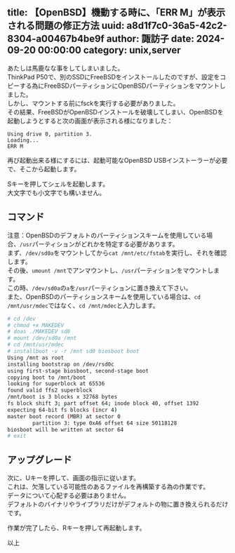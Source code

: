 title: 【OpenBSD】機動する時に、「ERR M」が表示される問題の修正方法
uuid: a8d1f7c0-36a5-42c2-8304-a00467b4be9f
author: 諏訪子
date: 2024-09-20 00:00:00
category: unix,server
----
あたしは馬鹿なな事をしてしまいました。\
ThinkPad P50で、別のSSDにFreeBSDをインストールしたのですが、設定をコピーする為にFreeBSDパーティションにOpenBSDパーティションをマウントしました。\
しかし、マウントする前にfsckを実行する必要がありました。\
その結果、FreeBSDがOpenBSDインストールを破壊してしまい、OpenBSDを起動しようとすると次の画面が表示される様になりました：

```
Using drive 0, partition 3.
Loading...
ERR M
```

再び起動出来る様にするには、起動可能なOpenBSD USBインストーラーが必要で、そこから起動します。

Sキーを押してシェルを起動します。\
大文字でも小文字でも構いません。

## コマンド

注意：OpenBSDのデフォルトのパーティションスキームを使用している場合、`/usr`パーティションがどれかを特定する必要があります。\
まず、`/dev/sd0a`をマウントしてから`cat /mnt/etc/fstab`を実行し、それを確認します。\
その後、`umount /mnt`でアンマウントし、`/usr`パーティションをマウントします。\
この時、`/dev/sd0a`の`a`を`/usr`パーティションに置き換えて下さい。\
また、OpenBSDのパーティションスキームを使用している場合は、`cd /mnt/usr/mdec`ではなく、`cd /mnt/mdec`と入力します。

```sh
# cd /dev
# chmod +x MAKEDEV
# doas ./MAKEDEV sd0
# mount /dev/sd0a /mnt
# cd /mnt/usr/mdec
# installboot -v -r /mnt sd0 biosboot boot
Using /mnt as root
installing bootstrap on /dev/rsd0c
using first-stage biosboot, second-stage boot
copying boot to /mnt/boot
looking for superblock at 65536
found valid ffs2 superblock
/mnt/boot is 3 blocks x 32768 bytes
fs block shift 3; part offset 64; inode block 40, offset 1392
expecting 64-bit fs blocks (incr 4)
master boot record (MBR) at sector 0
        partition 3: type 0xA6 offset 64 size 50118128
biosboot will be written at sector 64
# exit
```

## アップグレード

次に、Uキーを押して、画面の指示に従います。\
これは、欠落している可能性のあるファイルを再構築する為の作業です。\
データについて心配する必要はありません。\
デフォルトのバイナリやライブラリだけがデフォルトの物に置き換えられるだけです。

作業が完了したら、Rキーを押して再起動します。

以上
